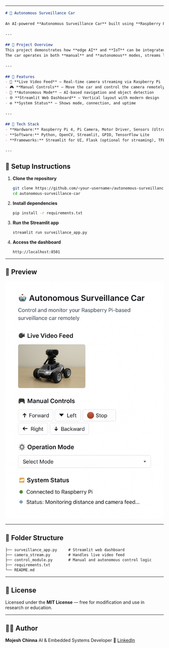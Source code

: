 
---

````markdown
# 🚗 Autonomous Surveillance Car

An AI-powered **Autonomous Surveillance Car** built using **Raspberry Pi**, **Python**, and **Streamlit**. It allows real-time video streaming, remote control, and smart autonomous navigation — all from an elegant, responsive web dashboard.

---

## 🧭 Project Overview
This project demonstrates how **edge AI** and **IoT** can be integrated for smart surveillance systems.  
The car operates in both **manual** and **autonomous** modes, streams live camera footage, and can be controlled remotely through a Streamlit dashboard. Designed for research, security, and robotics learning, it combines **computer vision**, **control automation**, and **web-based interaction** into one modular system.

---

## 🧠 Features
- 🎥 **Live Video Feed** — Real-time camera streaming via Raspberry Pi  
- 🎮 **Manual Controls** — Move the car and control the camera remotely  
- 🤖 **Autonomous Mode** — AI-based navigation and object detection  
- 🌐 **Streamlit Web Dashboard** — Vertical layout with modern design  
- ⚙️ **System Status** — Shows mode, connection, and uptime  

---

## 🧩 Tech Stack
- **Hardware:** Raspberry Pi 4, Pi Camera, Motor Driver, Sensors (Ultrasonic, IMU)  
- **Software:** Python, OpenCV, Streamlit, GPIO, TensorFlow Lite  
- **Frameworks:** Streamlit for UI, Flask (optional for streaming), TFLite for inference  

---
````
## 🚀 Setup Instructions
1. **Clone the repository**
   ```bash
   git clone https://github.com/<your-username>/autonomous-surveillance-car.git
   cd autonomous-surveillance-car
   ```

2. **Install dependencies**

   ```bash
   pip install -r requirements.txt
   ```

3. **Run the Streamlit app**

   ```bash
   streamlit run surveillance_app.py
   ```

4. **Access the dashboard**

   ```
   http://localhost:8501
   ```

---

## 📸 Preview

![Dashboard Preview](preview.png)

---

## 📂 Folder Structure

```
├── surveillance_app.py     # Streamlit web dashboard
├── camera_stream.py        # Handles live video feed
├── control_module.py       # Manual and autonomous control logic
├── requirements.txt
└── README.md
```

---

## 🧾 License

Licensed under the **MIT License** — free for modification and use in research or education.

---

## 👨‍💻 Author

**Mojesh Chinna**
AI & Embedded Systems Developer
🔗 [LinkedIn](https://www.linkedin.com/in/mojeshchinna)


